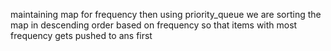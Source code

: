 maintaining map for frequency then using priority_queue we are sorting the map in descending order based on frequency so that items with most frequency gets pushed to ans first